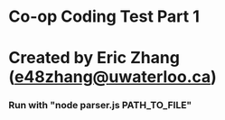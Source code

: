 # Co-op Coding Test Part 1 
# Created by Eric Zhang (e48zhang@uwaterloo.ca)

### Run with "node parser.js PATH_TO_FILE"

